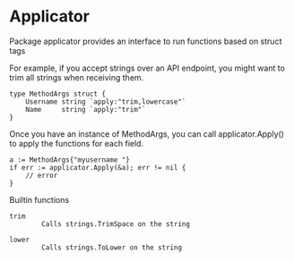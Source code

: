 # Applicator

Package applicator provides an interface to run functions based on struct tags

For example, if you accept strings over an API endpoint, you might want to trim
all strings when receiving them.

    type MethodArgs struct {
        Username string `apply:"trim,lowercase"`
        Name     string `apply:"trim"`
    }

Once you have an instance of MethodArgs, you can call applicator.Apply() to
apply the functions for each field.

    a := MethodArgs{"myusername "}
    if err := applicator.Apply(&a); err != nil {
        // error
    }

Builtin functions

    trim
            Calls strings.TrimSpace on the string

    lower
            Calls strings.ToLower on the string

